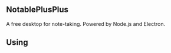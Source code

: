 ## NotablePlusPlus

A free desktop for note-taking. Powered by Node.js and Electron.



## Using 



